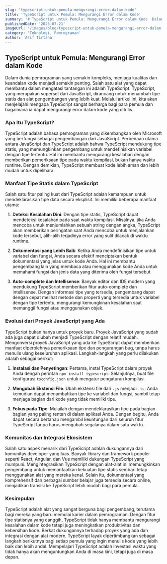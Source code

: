 ```yaml
---
slug: 'typescript-untuk-pemula-mengurangi-error-dalam-kode'
title: 'TypeScript untuk Pemula: Mengurangi Error dalam Kode'
summary: '# TypeScript untuk Pemula: Mengurangi Error dalam Kode  Dalam dunia pemrograman yang semakin kompleks, menjaga kualitas dan keandalan kode menjadi sem...'
publishedDate: '2025-07-21'
imageUrl: '/images/blog/typescript-untuk-pemula-mengurangi-error-dalam-kode.png'
category: 'Teknologi, Pemrograman'
author: 'Arif Tirtana'
---
```


## TypeScript untuk Pemula: Mengurangi Error dalam Kode

Dalam dunia pemrograman yang semakin kompleks, menjaga kualitas dan keandalan kode menjadi semakin penting. Salah satu alat yang dapat membantu dalam mengatasi tantangan ini adalah TypeScript. TypeScript, yang merupakan superset dari JavaScript, dirancang untuk menambah tipe statis dan alat pengembangan yang lebih kuat. Melalui artikel ini, kita akan menjelajahi mengapa TypeScript sangat berharga bagi para pemula dan bagaimana ia dapat mengurangi error dalam kode yang ditulis.

### Apa Itu TypeScript?

TypeScript adalah bahasa pemrograman yang dikembangkan oleh Microsoft yang berfungsi sebagai pengembangan dari JavaScript. Perbedaan utama antara JavaScript dan TypeScript adalah bahwa TypeScript mendukung tipe statis, yang memungkinkan pengembang untuk mendefinisikan variabel dengan tipe tertentu. Hal ini membantu mengurangi kesalahan dengan memberikan pemeriksaan tipe pada waktu kompilasi, bukan hanya waktu runtime. Dengan demikian, TypeScript membuat kode lebih aman dan lebih mudah untuk dipelihara.

### Manfaat Tipe Statis dalam TypeScript

Salah satu fitur paling kuat dari TypeScript adalah kemampuan untuk mendeklarasikan tipe data secara eksplisit. Ini memiliki beberapa manfaat utama:

1. **Deteksi Kesalahan Dini**: Dengan tipe statis, TypeScript dapat mendeteksi kesalahan pada saat waktu kompilasi. Misalnya, jika Anda mencoba untuk menjumlahkan sebuah string dengan angka, TypeScript akan memberikan peringatan saat Anda mencoba untuk menjalankan kode tersebut, alih-alih terjadinya error yang sulit dilacak di waktu runtime.

2. **Dokumentasi yang Lebih Baik**: Ketika Anda mendefinisikan tipe untuk variabel dan fungsi, Anda secara efektif menciptakan bentuk dokumentasi yang jelas untuk kode Anda. Hal ini membantu pengembang lain yang membaca atau menggunakan kode Anda untuk memahami fungsi dan jenis data yang diterima oleh fungsi tersebut.

3. **Auto-complete dan Intellisense**: Banyak editor dan IDE modern yang mendukung TypeScript memberikan fitur auto-complete dan Intellisense. Dengan informasi tipe yang tersedia, pengembang dapat dengan cepat melihat metode dan properti yang tersedia untuk variabel dengan tipe tertentu, mengurangi kemungkinan kesalahan saat memanggil fungsi atau menggunakan objek.

### Evolusi dari Proyek JavaScript yang Ada

TypeScript bukan hanya untuk proyek baru. Proyek JavaScript yang sudah ada juga dapat diubah menjadi TypeScript dengan relatif mudah. Mengonversi proyek JavaScript yang ada ke TypeScript dapat memberikan manfaat diperolehnya pemeriksaan tipe dan pengurangan bug, tanpa harus menulis ulang keseluruhan aplikasi. Langkah-langkah yang perlu dilakukan adalah sebagai berikut:

1. **Instalasi dan Penyetingan**: Pertama, instal TypeScript dalam proyek Anda dengan perintah `npm install typescript`. Selanjutnya, buat file konfigurasi `tsconfig.json` untuk mengatur pengaturan kompilasi.

2. **Mengubah Ekstensi File**: Ubah ekstensi file dari `.js` menjadi `.ts`. Anda kemudian dapat menambahkan tipe ke variabel dan fungsi, sambil tetap menjaga bagian dari kode yang tidak memiliki tipe.

3. **Fokus pada Tipe**: Mulailah dengan mendeklarasikan tipe pada bagian-bagian yang paling rentan di dalam aplikasi Anda. Dengan begitu, Anda dapat secara bertahap mengambil keuntungan dari seluruh fitur TypeScript tanpa harus mengubah segalanya dalam satu waktu.

### Komunitas dan Integrasi Ekosistem

Salah satu aspek menarik dari TypeScript adalah dukungannya dari komunitas developer yang luas. Banyak library dan framework populer seperti React, Angular, dan Vue memiliki dukungan TypeScript yang mumpuni. Mengintegrasikan TypeScript dengan alat-alat ini memungkinkan pengembang untuk memanfaatkan kekuatan tipe statis sembari tetap menggunakan alat yang mereka kenal. Selain itu, dokumentasi yang komprehensif dan berbagai sumber belajar juga tersedia secara online, menjadikan transisi ke TypeScript lebih mudah bagi para pemula.

### Kesimpulan

TypeScript adalah alat yang sangat berguna bagi pengembang, terutama bagi mereka yang baru memulai karier dalam pemrograman. Dengan fitur tipe statisnya yang canggih, TypeScript tidak hanya membantu mengurangi kesalahan dalam kode tetapi juga meningkatkan produktivitas dan kebersihan kode. Berkat dukungannya terhadap proyek yang ada dan integrasi dengan alat modern, TypeScript layak dipertimbangkan sebagai langkah berikutnya bagi setiap pemula yang ingin menulis kode yang lebih baik dan lebih andal. Mempelajari TypeScript adalah investasi waktu yang tidak hanya akan menguntungkan Anda di masa kini, tetapi juga di masa depan.
